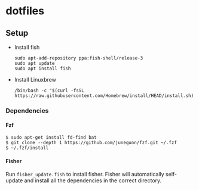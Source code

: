 # dotfiles

## Setup

* Install fish
  
  ```shell
  sudo apt-add-repository ppa:fish-shell/release-3
  sudo apt update
  sudo apt install fish
  ```

* Install Linuxbrew

  ```shell
  /bin/bash -c "$(curl -fsSL https://raw.githubusercontent.com/Homebrew/install/HEAD/install.sh)"
  ```

### Dependencies

#### Fzf
```shell
$ sudo apt-get install fd-find bat
$ git clone --depth 1 https://github.com/junegunn/fzf.git ~/.fzf
$ ~/.fzf/install
```

#### Fisher
Run `fisher_update.fish` to install fisher. Fisher will automatically
self-update and install all the dependencies in the correct directory.
